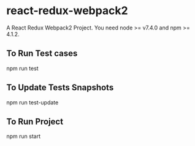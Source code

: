 # react-redux-webpack2
A React Redux Webpack2 Project.
You need node >= v7.4.0 and npm >= 4.1.2.

## To Run Test cases
npm run test

## To Update Tests Snapshots
npm run test-update

## To Run Project
npm run start